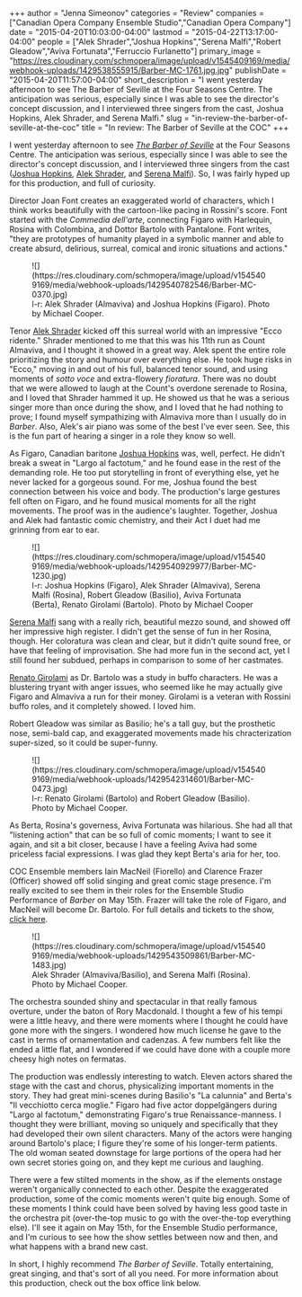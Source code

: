 +++
author = "Jenna Simeonov"
categories = "Review"
companies = ["Canadian Opera Company Ensemble Studio","Canadian Opera Company"]
date = "2015-04-20T10:03:00-04:00"
lastmod = "2015-04-22T13:17:00-04:00"
people = ["Alek Shrader","Joshua Hopkins","Serena Malfi","Robert Gleadow","Aviva Fortunata","Ferruccio Furlanetto"]
primary_image = "https://res.cloudinary.com/schmopera/image/upload/v1545409169/media/webhook-uploads/1429538555915/Barber-MC-1761.jpg.jpg"
publishDate = "2015-04-20T11:57:00-04:00"
short_description = "I went yesterday afternoon to see The Barber of Seville at the Four Seasons Centre. The anticipation was serious, especially since I was able to see the director&#039;s concept discussion, and I interviewed three singers from the cast, Joshua Hopkins, Alek Shrader, and Serena Malfi."
slug = "in-review-the-barber-of-seville-at-the-coc"
title = "In review: The Barber of Seville at the COC"
+++

I went yesterday afternoon to see [*The Barber of Seville*](http://www.coc.ca/PerformancesAndTickets/1415Season/BarberofSeville.aspx) at the Four Seasons Centre. The anticipation was serious, especially since I was able to see the director's concept discussion, and I interviewed three singers from the cast ([Joshua Hopkins](/talking-figaro-with-joshua-hopkins/), [Alek Shrader](/talking-with-counts-alek-shrader/), and [Serena Malfi](/serena-malfi-on-singing-rosina/)). So, I was fairly hyped up for this production, and full of curiosity.

Director Joan Font creates an exaggerated world of characters, which I think works beautifully with the cartoon-like pacing in Rossini's score. Font started with the *Commedia dell'arte*, connecting Figaro with Harlequin, Rosina with Colombina, and Dottor Bartolo with Pantalone. Font writes, "they are prototypes of humanity played in a symbolic manner and able to create absurd, delirious, surreal, comical and ironic situations and actions."

<figure data-type="image">
![](https://res.cloudinary.com/schmopera/image/upload/v1545409169/media/webhook-uploads/1429540782546/Barber-MC-0370.jpg)
<figcaption>
l-r: Alek Shrader (Almaviva) and Joshua Hopkins (Figaro). Photo by Michael Cooper. </figcaption>
</figure>

Tenor [Alek Shrader](https://twitter.com/alekshrader) kicked off this surreal world with an impressive "Ecco ridente." Shrader mentioned to me that this was his 11th run as Count Almaviva, and I thought it showed in a great way. Alek spent the entire role prioritizing the story and humour over everything else. He took huge risks in "Ecco," moving in and out of his full, balanced tenor sound, and using moments of *sotto voce* and extra-flowery *fioratura*. There was no doubt that we were allowed to laugh at the Count's overdone serenade to Rosina, and I loved that Shrader hammed it up. He showed us that he was a serious singer more than once during the show, and I loved that he had nothing to prove; I found myself sympathizing with Almaviva more than I usually do in *Barber*. Also, Alek's air piano was some of the best I've ever seen. See, this is the fun part of hearing a singer in a role they know so well.

As Figaro, Canadian baritone [Joshua Hopkins](http://joshuahopkins.com/) was, well, perfect. He didn't break a sweat in "Largo al factotum," and he found ease in the rest of the demanding role. He too put storytelling in front of everything else, yet he never lacked for a gorgeous sound. For me, Joshua found the best connection between his voice and body. The production's large gestures fell often on Figaro, and he found musical moments for all the right movements. The proof was in the audience's laughter. Together, Joshua and Alek had fantastic comic chemistry, and their Act I duet had me grinning from ear to ear.

<figure data-type="image">
![](https://res.cloudinary.com/schmopera/image/upload/v1545409169/media/webhook-uploads/1429540929977/Barber-MC-1230.jpg)
<figcaption>
l-r: Joshua Hopkins (Figaro), Alek Shrader (Almaviva), Serena Malfi (Rosina), Robert Gleadow (Basilio), Aviva Fortunata (Berta), Renato Girolami (Bartolo). Photo by Michael Cooper </figcaption>
</figure>

[Serena Malfi](http://www.serenamalfi.com/) sang with a really rich, beautiful mezzo sound, and showed off her impressive high register. I didn't get the sense of fun in her Rosina, though. Her coloratura was clean and clear, but it didn't quite sound free, or have that feeling of improvisation. She had more fun in the second act, yet I still found her subdued, perhaps in comparison to some of her castmates.

[Renato Girolami](http://www.renatogirolami.com/mobile/index.php) as Dr. Bartolo was a study in buffo characters. He was a blustering tryant with anger issues, who seemed like he may actually give Figaro and Almaviva a run for their money. Girolami is a veteran with Rossini buffo roles, and it completely showed. I loved him.

Robert Gleadow was similar as Basilio; he's a tall guy, but the prosthetic nose, semi-bald cap, and exaggerated movements made his chracterization super-sized, so it could be super-funny. 

<figure data-type="image">
![](https://res.cloudinary.com/schmopera/image/upload/v1545409169/media/webhook-uploads/1429542314601/Barber-MC-0473.jpg)
<figcaption>
l-r: Renato Girolami (Bartolo) and Robert Gleadow (Basilio). Photo by Michael Cooper.
</figcaption>
</figure>

As Berta, Rosina's governess, Aviva Fortunata was hilarious. She had all that "listening action" that can be so full of comic moments; I want to see it again, and sit a bit closer, because I have a feeling Aviva had some priceless facial expressions. I was glad they kept Berta's aria for her, too. 

COC Ensemble members Iain MacNeil (Fiorello) and Clarence Frazer (Officer) showed off solid singing and great comic stage presence. I'm really excited to see them in their roles for the Ensemble Studio Performance of *Barber* on May 15th. Frazer will take the role of Figaro, and MacNeil will become Dr. Bartolo. For full details and tickets to the show, [click here](http://www.coc.ca/PerformancesAndTickets/1415Season/BarberofSeville/EnsembleStudioPerformance.aspx). 

<figure data-type="image">
![](https://res.cloudinary.com/schmopera/image/upload/v1545409169/media/webhook-uploads/1429543509861/Barber-MC-1483.jpg)
<figcaption> Alek Shrader (Almaviva/Basilio), and Serena Malfi (Rosina). Photo by Michael Cooper. </figcaption>
</figure>

The orchestra sounded shiny and spectacular in that really famous overture, under the baton of Rory Macdonald. I thought a few of his tempi were a little heavy, and there were moments where I thought he could have gone more with the singers. I wondered how much license he gave to the cast in terms of ornamentation and cadenzas. A few numbers felt like the ended a little flat, and I wondered if we could have done with a couple more cheesy high notes on fermatas.

The production was endlessly interesting to watch. Eleven actors shared the stage with the cast and chorus, physicalizing important moments in the story. They had great mini-scenes during Basilio's "La calunnia" and Berta's "Il vecchiotto cerca moglie." Figaro had five actor doppelgängers during "Largo al factotum," demonstrating Figaro's true Renaissance-manness. I thought they were brilliant, moving so uniquely and specifically that they had developed their own silent characters. Many of the actors were hanging around Bartolo's place; I figure they're some of his longer-term patients. The old woman seated downstage for large portions of the opera had her own secret stories going on, and they kept me curious and laughing.

There were a few stilted moments in the show, as if the elements onstage weren't organically connected to each other. Despite the exaggerated production, some of the comic moments weren't quite big enough. Some of these moments I think could have been solved by having less good taste in the orchestra pit (over-the-top music to go with the over-the-top everything else). I'll see it again on May 15th, for the Ensemble Studio performance, and I'm curious to see how the show settles between now and then, and what happens with a brand new cast.

In short, I highly recommend *The Barber of Seville*. Totally entertaining, great singing, and that's sort of all you need. For more information about this production, check out the box office link below.

